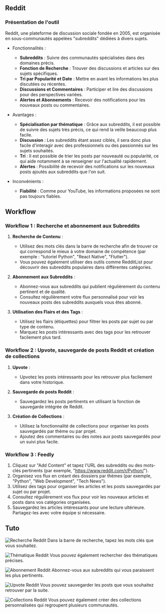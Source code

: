 ## Reddit

### Présentation de l'outil

Reddit, une plateforme de discussion sociale fondée en 2005, est organisée en sous-communautés appelées "subreddits" dédiées à divers sujets.

- Fonctionnalités :
    - **Subreddits** : Suivre des communautés spécialisées dans des domaines précis.
    - **Fonction de Recherche** : Trouver des discussions et articles sur des sujets spécifiques.
    - **Tri par Popularité et Date** : Mettre en avant les informations les plus discutées ou récentes.
    - **Discussions et Commentaires** : Participer et lire des discussions pour des perspectives variées.
    - **Alertes et Abonnements** : Recevoir des notifications pour les nouveaux posts ou commentaires.

- Avantages :
    - **Spécialisation par thématique** : Grâce aux subreddits, il est possible de suivre des sujets très précis, ce qui rend la veille beaucoup plus facile.
    - **Discussion** : Les subreddits étant assez ciblés, il sera donc plus facile d'interagir avec des professionnels ou des passionnés sur les sujets souhaités.
    - **Tri** : Il est possible de trier les posts par nouveauté ou popularité, ce qui aide notamment à se renseigner sur l'actualité rapidement.
    - **Alertes** : Possibilité de recevoir des notifications sur les nouveaux posts ajoutés aux subreddits que l'on suit.

- Inconvénients :
    - **Fiabilité** : Comme pour YouTube, les informations proposées ne sont pas toujours fiables.

## Workflow

### Workflow 1 : Recherche et abonnement aux Subreddits

1. **Recherche de Contenu** :
    - Utilisez des mots clés dans la barre de recherche afin de trouver ce qui correspond le mieux à votre domaine de compétence (par exemple : "tutoriel Python", "React Native", "Flutter").
    - Vous pouvez également utiliser des outils comme RedditList pour découvrir des subreddits populaires dans différentes catégories.

2. **Abonnement aux Subreddits** :
    - Abonnez-vous aux subreddits qui publient régulièrement du contenu pertinent et de qualité.
    - Consultez régulièrement votre flux personnalisé pour voir les nouveaux posts des subreddits auxquels vous êtes abonné.

3. **Utilisation des Flairs et des Tags** :
    - Utilisez les flairs (étiquettes) pour filtrer les posts par sujet ou par type de contenu.
    - Marquez les posts intéressants avec des tags pour les retrouver facilement plus tard.

### Workflow 2 : Upvote, sauvegarde de posts Reddit et création de collections

1. **Upvote** :
    - Upvotez les posts intéressants pour les retrouver plus facilement dans votre historique.

2. **Sauvegarde de posts Reddit** :
    - Sauvegardez les posts pertinents en utilisant la fonction de sauvegarde intégrée de Reddit.

3. **Création de Collections** :
    - Utilisez la fonctionnalité de collections pour organiser les posts sauvegardés par thème ou par projet.
    - Ajoutez des commentaires ou des notes aux posts sauvegardés pour un suivi plus facile.

### Workflow 3 : Feedly

1. Cliquez sur "Add Content" et tapez l'URL des subreddits ou des mots-clés pertinents (par exemple, "https://www.reddit.com/r/Python/").
2. Organisez vos flux en créant des dossiers par thèmes (par exemple, "Python", "Web Development", "Tech News").
3. Utilisez des tags pour organiser les articles et les posts sauvegardés par sujet ou par projet.
4. Consultez régulièrement vos flux pour voir les nouveaux articles et posts dans vos catégories organisées.
5. Sauvegardez les articles intéressants pour une lecture ultérieure. Partagez-les avec votre équipe si nécessaire.

## Tuto

![Recherche Reddit](./images/reddit_1.png)
Dans la barre de recherche, tapez les mots clés que vous souhaitez.

![Thématique Reddit](./images/reddit_2.png)
Vous pouvez également rechercher des thématiques précises.

![Abonnement Reddit](./images/reddit_3.png)
Abonnez-vous aux subreddits qui vous paraissent les plus pertinents.

![Upvote Reddit](./images/reddit_5.png)
Vous pouvez sauvegarder les posts que vous souhaitez retrouver par la suite.

![Collections Reddit](./images/reddit_6.png)
Vous pouvez également créer des collections personnalisées qui regroupent plusieurs communautés.

